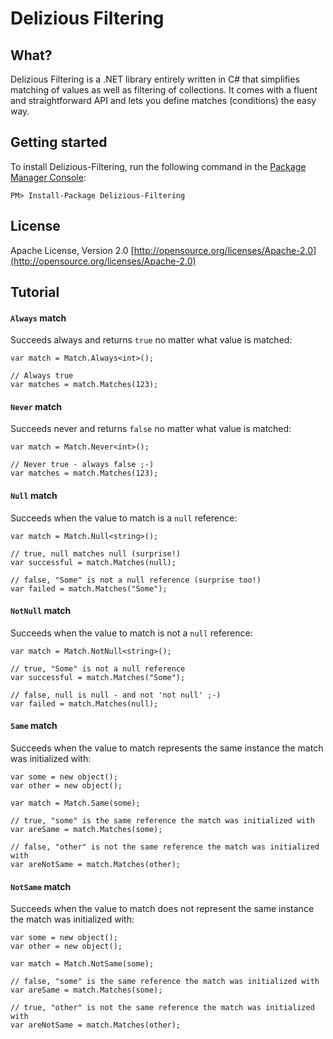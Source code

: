 # Delizious Filtering
## What?
Delizious Filtering is a .NET library entirely written in C# that simplifies matching of values as well as filtering of collections. It comes with a fluent and straightforward API and lets you define matches (conditions) the easy way.

## Getting started
To install Delizious-Filtering, run the following command in the [Package Manager Console](http://docs.nuget.org/docs/start-here/using-the-package-manager-console):

    PM> Install-Package Delizious-Filtering

## License
Apache License, Version 2.0 
[http://opensource.org/licenses/Apache-2.0](http://opensource.org/licenses/Apache-2.0)

## Tutorial
#### `Always` match
Succeeds always and returns `true` no matter what value is matched:
        
    var match = Match.Always<int>();

    // Always true
    var matches = match.Matches(123);
        
#### `Never` match
Succeeds never and returns `false` no matter what value is matched:

    var match = Match.Never<int>();

    // Never true - always false ;-)
    var matches = match.Matches(123);

#### `Null` match
Succeeds when the value to match is a `null` reference:

    var match = Match.Null<string>();
    
    // true, null matches null (surprise!)
    var successful = match.Matches(null);
    
    // false, "Some" is not a null reference (surprise too!)
    var failed = match.Matches("Some");

#### `NotNull` match
Succeeds when the value to match is not a `null` reference:
    
    var match = Match.NotNull<string>();
    
    // true, "Some" is not a null reference
    var successful = match.Matches("Some");
    
    // false, null is null - and not 'not null' ;-)
    var failed = match.Matches(null);

#### `Same` match
Succeeds when the value to match represents the same instance the match was initialized with:

    var some = new object();
    var other = new object();
    
    var match = Match.Same(some);
    
    // true, "some" is the same reference the match was initialized with
    var areSame = match.Matches(some);
    
    // false, "other" is not the same reference the match was initialized with
    var areNotSame = match.Matches(other);

#### `NotSame` match
Succeeds when the value to match does not represent the same instance the match was initialized with:

    var some = new object();
    var other = new object();
    
    var match = Match.NotSame(some);
    
    // false, "some" is the same reference the match was initialized with
    var areSame = match.Matches(some);
    
    // true, "other" is not the same reference the match was initialized with
    var areNotSame = match.Matches(other);
